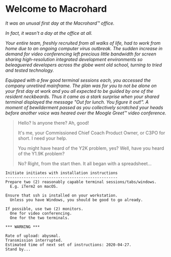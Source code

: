 # Welcome to Macrohard

_It was an unusal first day at the Macrohard™ office._

_In fact, it wasn't a day at the office at all._

_Your entire team, freshly recruited from all walks of life, had to work from home due to an ongoing computer virus outbreak. The sudden increase in demand for video conferencing left precious little bandwidth for screen sharing high-resolution integrated development environments so beleaguered developers across the globe went old school, turning to tried and tested technology._

_Equipped with a few good terminal sessions each, you accessed the company unretired mainframe. The plan was for you to not be alone on your first day at work and you all expected to be guided by one of the resident neckbeards. Thus it came as a stark surprise when your shared terminal displayed the message "Out for lunch. You figure it out!". A moment of bewilderment passed as you collectively scratched your heads before another voice was heared over the Moogle Greet™ video conference._

> Hello? Is anyone there? Ah, good! 
>
> It's me, your Commissioned Chief Coach Product Owner, or C3PO for short. I need your help.
>
> You might have heard of the Y2K problem, yes? Well, have you heard of the Y1.9K problem?
>
> No? Right, from the start then. It all began with a spreadsheet...


```
Initiate initiates with installation instructions
-------------------------------------------------
Prepare two (2) reasonably capable terminal sessions/tabs/windows.
  E.g. iTerm2 on macOS.

Ensure that ssh is installed on your workstation.
  Unless you have Windows, you should be good to go already.

If possible, use two (2) monitors.
  One for video conferencing.
  One for the two terminals.

*** WARNING ***

Rate of upload: abysmal.
Transmission interrupted.
Estimated time of next set of instructions: 2020-04-27.
Stand by...
```
